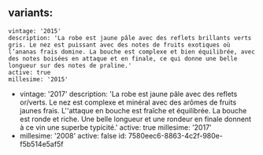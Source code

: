 variants:
  -
    vintage: '2015'
    description: 'La robe est jaune pâle avec des reflets brillants verts gris. Le nez est puissant avec des notes de fruits exotiques où l’ananas frais domine. La bouche est complexe et bien équilibrée, avec des notes boisées en attaque et en finale, ce qui donne une belle longueur sur des notes de praline.'
    active: true
    millesime: '2015'
  -
    vintage: '2017'
    description: 'La robe est jaune pâle avec des reflets or/verts. Le nez est complexe et minéral avec des arômes de fruits jaunes frais. L''attaque en bouche est fraîche et équilibrée. La bouche est ronde et riche. Une belle longueur et une rondeur en finale donnent à ce vin une superbe typicité.'
    active: true
    millesime: '2017'
  -
    millesime: '2008'
    active: false
id: 7580eec6-8863-4c2f-980e-f5b514e5af5f
